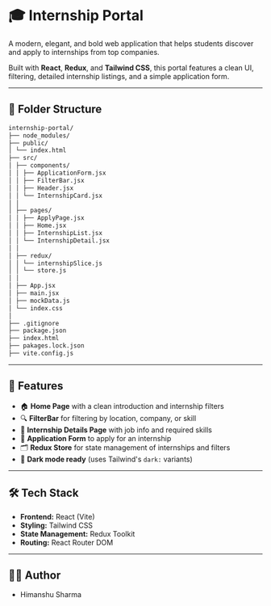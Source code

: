 # 🎓 Internship Portal

A modern, elegant, and bold web application that helps students discover and apply to internships from top companies.

Built with **React**, **Redux**, and **Tailwind CSS**, this portal features a clean UI, filtering, detailed internship listings, and a simple application form.

---

## 📁 Folder Structure

```bash
internship-portal/
├── node_modules/
├── public/
│ └── index.html
├── src/
│ ├── components/
│ │ ├── ApplicationForm.jsx
│ │ ├── FilterBar.jsx
│ │ ├── Header.jsx
│ │ └── InternshipCard.jsx
│ │
│ ├── pages/
│ │ ├── ApplyPage.jsx
│ │ ├── Home.jsx
│ │ ├── InternshipList.jsx
│ │ └── InternshipDetail.jsx
│ │
│ ├── redux/
│ │ └── internshipSlice.js
│ │ └── store.js
│ │
│ ├── App.jsx
│ ├── main.jsx
│ ├── mockData.js
│ └── index.css
│
├── .gitignore
├── package.json
├── index.html
├── pakages.lock.json
├── vite.config.js
```

---

## 🚀 Features

- 🏠 **Home Page** with a clean introduction and internship filters
- 🔍 **FilterBar** for filtering by location, company, or skill
- 🧾 **Internship Details Page** with job info and required skills
- 📄 **Application Form** to apply for an internship
- 🗂️ **Redux Store** for state management of internships and filters
- 🌙 **Dark mode ready** (uses Tailwind's `dark:` variants)

---

## 🛠️ Tech Stack

- **Frontend:** React (Vite)
- **Styling:** Tailwind CSS
- **State Management:** Redux Toolkit
- **Routing:** React Router DOM

---

## 🧑‍💻 Author
- Himanshu Sharma
